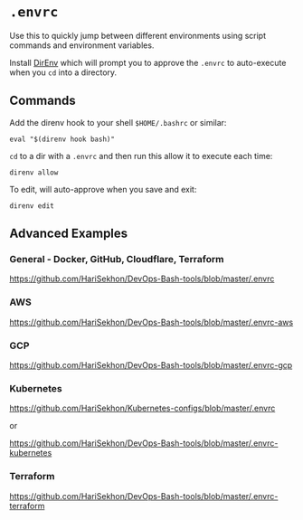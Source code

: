 # `.envrc`

Use this to quickly jump between different environments using script commands and environment variables.

Install [DirEnv](https://direnv.net/) which will prompt you to approve the `.envrc` to auto-execute when you `cd` into a directory.

## Commands

Add the direnv hook to your shell `$HOME/.bashrc` or similar:

```shell
eval "$(direnv hook bash)"
```

`cd` to a dir with a `.envrc` and then run this allow it to execute each time:

```shell
direnv allow
```

To edit, will auto-approve when you save and exit:
```shell
direnv edit
```

## Advanced Examples

### General - Docker, GitHub, Cloudflare, Terraform

https://github.com/HariSekhon/DevOps-Bash-tools/blob/master/.envrc

### AWS

https://github.com/HariSekhon/DevOps-Bash-tools/blob/master/.envrc-aws

### GCP

https://github.com/HariSekhon/DevOps-Bash-tools/blob/master/.envrc-gcp

### Kubernetes

https://github.com/HariSekhon/Kubernetes-configs/blob/master/.envrc

or

https://github.com/HariSekhon/DevOps-Bash-tools/blob/master/.envrc-kubernetes

### Terraform

https://github.com/HariSekhon/DevOps-Bash-tools/blob/master/.envrc-terraform
